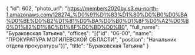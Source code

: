 {
    "id": 602,
    "photo_url": "https://members2020by.s3.eu-north-1.amazonaws.com/128274_%D0%91%D1%83%D1%80%D0%B0%D0%BA%D0%BE%D0%B2%D1%81%D0%BA%D0%B0%D1%8F%D0%A2%D0%B0%D1%82%D1%8C%D1%8F%D0%BD%D0%B0",
    "full_name": "Бураковская Татьяна",
    "offices": "[{\"id\": \"06-00\", \"name\": \"ПРОКУРАТУРА МОГИЛЕВСКОЙ ОБЛАСТИ\", \"position\": \"Начальник отдела прокуратуры\"}]",
    "title": "Бураковская Татьяна"
}
